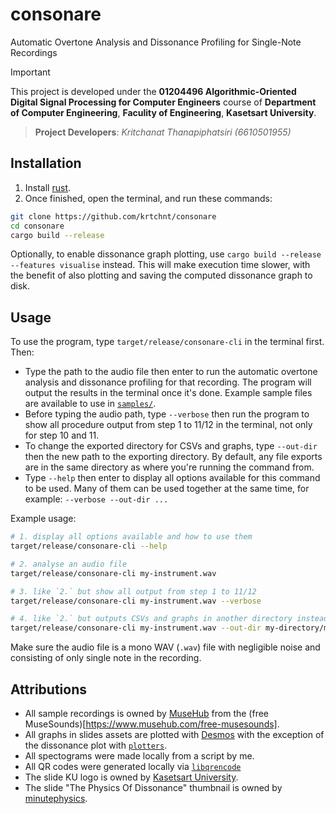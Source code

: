 # consonare

Automatic Overtone Analysis and Dissonance Profiling for Single-Note Recordings

> [!IMPORTANT]
> This project is developed under the **01204496 Algorithmic-Oriented Digital Signal
  Processing for Computer Engineers** course of **Department of Computer Engineering**,
  **Faculity of Engineering**, **Kasetsart University**.

> **Project Developers**: *Kritchanat Thanapiphatsiri (6610501955)*

## Installation
1. Install [rust](https://www.rust-lang.org/tools/install).
2. Once finished, open the terminal, and run these commands:
```sh
git clone https://github.com/krtchnt/consonare
cd consonare
cargo build --release
```
Optionally, to enable dissonance graph plotting, use
`cargo build --release --features visualise` instead. This will make execution time
slower, with the benefit of also plotting and saving the computed dissonance graph to
disk.

## Usage
To use the program, type `target/release/consonare-cli` in the terminal first. Then:
- Type the path to the audio file then enter to run the automatic overtone analysis and
  dissonance profiling for that recording. The program will output the results in the
  terminal once it's done. Example sample files are available to use in
  [`samples/`](./samples).
- Before typing the audio path, type `--verbose` then run the program to show all
  procedure output from step 1 to 11/12 in the terminal, not only for step 10 and 11.
- To change the exported directory for CSVs and graphs, type `--out-dir` then the new path
  to the exporting directory. By default, any file exports are in the same directory as
  where you're running the command from.
- Type `--help` then enter to display all options available for this command to be used.
  Many of them can be used together at the same time, for example:
  `--verbose --out-dir ...`

Example usage:
```sh
# 1. display all options available and how to use them
target/release/consonare-cli --help

# 2. analyse an audio file
target/release/consonare-cli my-instrument.wav

# 3. like `2.` but show all output from step 1 to 11/12
target/release/consonare-cli my-instrument.wav --verbose

# 4. like `2.` but outputs CSVs and graphs in another directory instead of the current
target/release/consonare-cli my-instrument.wav --out-dir my-directory/my-sub-directory
```

Make sure the audio file is a mono WAV (`.wav`) file with negligible noise and consisting
of only single note in the recording.

## Attributions
- All sample recordings is owned by [MuseHub](https://www.musehub.com) from the
  (free MuseSounds)[https://www.musehub.com/free-musesounds].
- All graphs in slides assets are plotted with [Desmos](https://www.desmos.com) with the
  exception of the dissonance plot with [`plotters`](https://plotters-rs.github.io/).
- All spectograms were made locally from a script by me.
- All QR codes were generated locally via
  [`libqrencode`](https://fukuchi.org/works/qrencode/)
- The slide KU logo is owned by [Kasetsart University](https://ku.ac.th/th/kulogo).
- The slide "The Physics Of Dissonance" thumbnail is owned by
  [minutephysics](https://youtu.be/tCsl6ZcY9ag).
